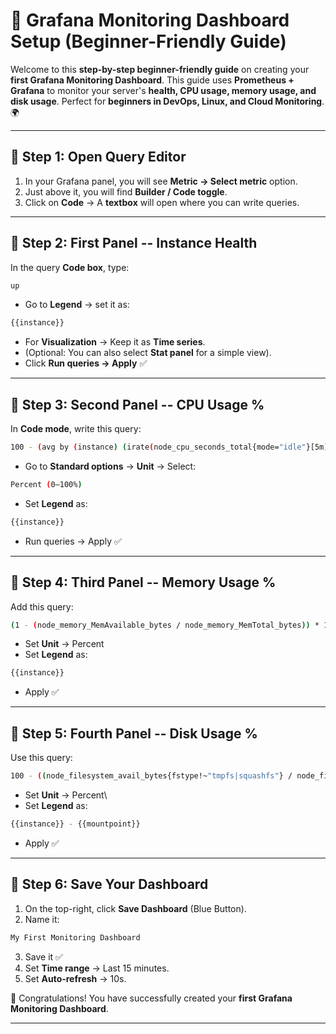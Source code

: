 # 🚀 Grafana Monitoring Dashboard Setup (Beginner-Friendly Guide)

Welcome to this **step-by-step beginner-friendly guide** on creating
your **first Grafana Monitoring Dashboard**.
This guide uses **Prometheus + Grafana** to monitor your server's
**health, CPU usage, memory usage, and disk usage**.
Perfect for **beginners in DevOps, Linux, and Cloud Monitoring**. 🌍

------------------------------------------------------------------------

## 📌 Step 1: Open Query Editor

1.  In your Grafana panel, you will see **Metric → Select metric**
    option.
2.  Just above it, you will find **Builder / Code toggle**.
3.  Click on **Code** → A **textbox** will open where you can write
    queries.

------------------------------------------------------------------------

## 📌 Step 2: First Panel -- Instance Health

In the query **Code box**, type:

``` bash
up
```

-   Go to **Legend** → set it as:

``` bash
{{instance}}
```

-   For **Visualization** → Keep it as **Time series**.
-   (Optional: You can also select **Stat panel** for a simple view).
-   Click **Run queries → Apply** ✅

------------------------------------------------------------------------

## 📌 Step 3: Second Panel -- CPU Usage %

In **Code mode**, write this query:

``` bash
100 - (avg by (instance) (irate(node_cpu_seconds_total{mode="idle"}[5m])) * 100)
```

-   Go to **Standard options** → **Unit** → Select:

``` bash
Percent (0–100%)
```

-   Set **Legend** as:

``` bash
{{instance}}
```

-   Run queries → Apply ✅

------------------------------------------------------------------------

## 📌 Step 4: Third Panel -- Memory Usage %

Add this query:

``` bash
(1 - (node_memory_MemAvailable_bytes / node_memory_MemTotal_bytes)) * 100
```

-   Set **Unit** → Percent
-   Set **Legend** as:

``` bash
{{instance}}
```

-   Apply ✅

------------------------------------------------------------------------

## 📌 Step 5: Fourth Panel -- Disk Usage %

Use this query:

``` bash
100 - ((node_filesystem_avail_bytes{fstype!~"tmpfs|squashfs"} / node_filesystem_size_bytes{fstype!~"tmpfs|squashfs"}) * 100)
```

-   Set **Unit** → Percent\
-   Set **Legend** as:

``` bash
{{instance}} - {{mountpoint}}
```

-   Apply ✅

------------------------------------------------------------------------

## 📌 Step 6: Save Your Dashboard

1.  On the top-right, click **Save Dashboard** (Blue Button).
2.  Name it:

``` bash
My First Monitoring Dashboard
```

3.  Save it ✅
4.  Set **Time range** → Last 15 minutes.
5.  Set **Auto-refresh** → 10s.

🎉 Congratulations! You have successfully created your **first Grafana
Monitoring Dashboard**.

------------------------------------------------------------------------
